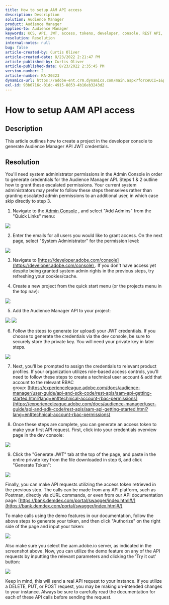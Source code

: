 ```yaml
---
title: How to setup AAM API access
description: Description
solution: Audience Manager
product: Audience Manager
applies-to: Audience Manager
keywords: KCS, API, JWT, access, tokens, developer, console, REST API, REST
resolution: Resolution
internal-notes: null
bug: false
article-created-by: Curtis Oliver
article-created-date: 8/23/2022 2:21:47 PM
article-published-by: Curtis Oliver
article-published-date: 8/23/2022 2:35:45 PM
version-number: 2
article-number: KA-20323
dynamics-url: https://adobe-ent.crm.dynamics.com/main.aspx?forceUCI=1&pagetype=entityrecord&etn=knowledgearticle&id=494ec7ea-ee22-ed11-b83e-0022480868ff
exl-id: 93b0716c-01dc-4915-8853-4b16eb3243d2
---
```

# How to setup AAM API access

## Description


This article outlines how to create a project in the developer console to generate Audience Manager API JWT credentials.


## Resolution


You'll need system administrator permissions in the Admin Console in order to generate credentials for the Audience Manager API. Steps 1 & 2 outline how to grant these escalated permissions. Your current system administrators may prefer to follow these steps themselves rather than granting escalated admin permissions to an additional user, in which case skip directly to step 3.

1) Navigate to the [Admin Console](https://adminconsole.adobe.com/) , and select "Add Admins" from the "Quick Links" menu:

 ![](assets/27c759f0-4418-ed11-b83e-0022480868ff.png)

 2) Enter the emails for all users you would like to grant access. On the next page, select "System Administrator" for the permission level:

 ![](assets/4eaf764b-4518-ed11-b83e-0022480868ff.png)

 3) Navigate to [https://developer.adobe.com/console](https://developer.adobe.com/console) . If you don't have access yet despite being granted system admin rights in the previous steps, try refreshing your cookies/cache.

 4) Create a new project from the quick start menu (or the projects menu in the top nav):

 ![](assets/363a9d79-1418-ed11-b83e-0022480868ff.png)

 5) Add the Audience Manager API to your project:

 ![](assets/a06e1ebd-1418-ed11-b83e-0022480868ff.png)
 ![](assets/26768505-1518-ed11-b83e-0022480868ff.png)

 6) Follow the steps to generate (or upload) your JWT credentials. If you choose to generate the credentials via the dev console, be sure to securely store the private key. You will need your private key in later steps. 

 ![](assets/d7e73a64-1518-ed11-b83e-0022480868ff.png)

 7) Next, you'll be prompted to assign the credentials to relevant product profiles. If your organization utilizes role-based access controls, you'll need to follow these steps to create a technical user account & add that account to the relevant RBAC group: [https://experienceleague.adobe.com/docs/audience-manager/user-guide/api-and-sdk-code/rest-apis/aam-api-getting-started.html?lang=en#technical-account-rbac-permissions](https://experienceleague.adobe.com/docs/audience-manager/user-guide/api-and-sdk-code/rest-apis/aam-api-getting-started.html?lang=en#technical-account-rbac-permissions)

8) Once these steps are complete, you can generate an access token to make your first API request. First, click into your credentials overview page in the dev console:

 ![](assets/f9ef434b-ef22-ed11-b83e-0022480868ff.png)

 9) Click the "Generate JWT" tab at the top of the page, and paste in the entire private key from the file downloaded in step 6, and click "Generate Token":

 ![](assets/54d65c8d-ef22-ed11-b83e-0022480868ff.png)

Finally, you can make API requests utilizing the access token retrieved in the previous step. The calls can be made from any API platform, such as Postman, directly via cURL commands, or even from our API documentation page: [https://bank.demdex.com/portal/swagger/index.html#/](https://bank.demdex.com/portal/swagger/index.html#/)

 To make calls using the demo features in our documentation, follow the above steps to generate your token, and then click "Authorize" on the right side of the page and input your token:

 ![](assets/ba540b4f-f022-ed11-b83e-0022480868ff.png)

 Also make sure you select the aam.adobe.io server, as indicated in the screenshot above. Now, you can utilize the demo feature on any of the API requests by inputting the relevant parameters and clicking the 'Try it out' button: 

 ![](assets/0ef8197f-f022-ed11-b83e-0022480868ff.png)

 Keep in mind, this will send a real API request to your instance. If you utilize a DELETE, PUT, or POST request, you may be making un-intended changes to your instance. Always be sure to carefully read the documentation for each of these API calls before sending the request.
